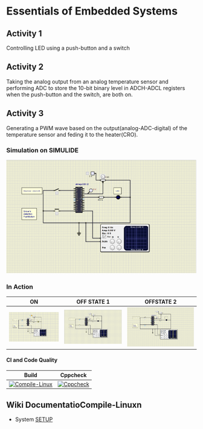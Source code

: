 # Essentials of Embedded Systems

## Activity 1 

Controlling LED using a push-button and a switch

## Activity 2

Taking the analog output from an analog temperature sensor and performing ADC to store the 10-bit binary level in ADCH-ADCL registers when the push-button and the switch, are both on.

## Activity 3

Generating a PWM wave based on the output(analog-ADC-digital) of the temperature sensor and feding it to the heater(CRO).

### Simulation on SIMULIDE

![SIMULATION](https://github.com/VivekAshar/256188_EmbeddedSystems/blob/main/simulation/Activity%203/ACT%203%20SIMULATION.PNG)

### In Action

|ON|OFF STATE 1|OFFSTATE 2|
|:--:|:--:|:--:|
|![ON](https://github.com/VivekAshar/256188_EmbeddedSystems/blob/main/simulation/Activity%203/ACT%203%20ON%20STATE.PNG)|![OFF STATE 1](https://github.com/VivekAshar/256188_EmbeddedSystems/blob/main/simulation/Activity%203/ACT%203%20OFF%20STATE%201.PNG)|![OFF STATE 2](https://github.com/VivekAshar/256188_EmbeddedSystems/blob/main/simulation/Activity%203/ACT%203%20OFF%20STATE%202.PNG)|

#### CI and Code Quality

|Build|Cppcheck|
|:--:|:--:|
|[![Compile-Linux](https://github.com/VivekAshar/256188_EmbeddedSystems/actions/workflows/compile.yml/badge.svg)](https://github.com/VivekAshar/256188_EmbeddedSystems/actions/workflows/compile.yml)|[![Cppcheck](https://github.com/VivekAshar/256188_EmbeddedSystems/actions/workflows/CodeQuality.yml/badge.svg)](https://github.com/VivekAshar/256188_EmbeddedSystems/actions/workflows/CodeQuality.yml)|

## Wiki DocumentatioCompile-Linuxn
* System [SETUP](https://github.com/VivekAshar/256188_EmbeddedSystems/wiki)

